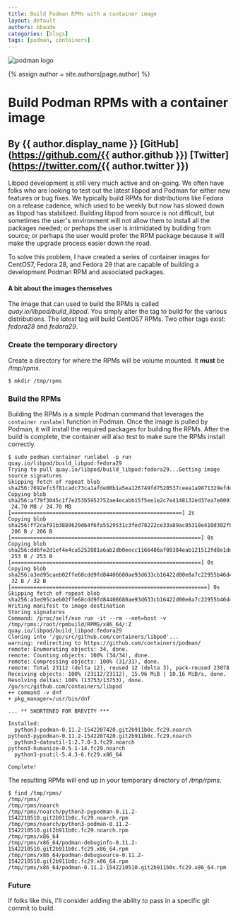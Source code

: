 ```yaml
---
title: Build Podman RPMs with a container image
layout: default
authors: bbaude
categories: [blogs]
tags: [podman, containers]
---
```


![podman logo](https://podman.io/images/podman.svg)

{% assign author = site.authors[page.author] %}
# Build Podman RPMs with a container image
## By {{ author.display_name }} [GitHub](https://github.com/{{ author.github }}) [Twitter](https://twitter.com/{{ author.twitter }})

Libpod development is still very much active and on-going.  We often have folks who are looking
to test out the latest libpod and Podman for either new features or bug fixes.  We typically
build RPMs for distributions like Fedora on a release cadence, which used to be weekly but now
has slowed down as libpod has stabilized.  Building libpod from source is not difficult, but
sometimes the user's environment will not allow them to install all the packages needed; or
perhaps the user is intimidated by building from source; or perhaps the user would prefer
the RPM package because it will make the upgrade process easier down the road.

To solve this problem, I have created a series of container images for CentOS7, Fedora 28, and Fedora 29 that are capable of building a development Podman RPM and associated packages.

<!--readmore-->
#### A bit about the images themselves
The image that can used to build the RPMs is called *quay.io/libpod/build_libpod*.  You simply
alter the tag to build for the various distributions.  The *latest* tag will build CentOS7
RPMs.  Two other tags exist: *fedora28* and *fedora29*.

### Create the temporary directory
Create a directory for where the RPMs will be volume mounted.  It **must** be */tmp/rpms*.
```
$ mkdir /tmp/rpms
```
### Build the RPMs
Building the RPMs is a simple Podman command that leverages the `container runlabel` function in Podman. Once the image is pulled by Podman, it will install the required packages for building the RPMs.  After the build is complete, the container will also test to make sure the RPMs install correctly.

```
$ sudo podman container runlabel -p run quay.io/libpod/build_libpod:fedora29
Trying to pull quay.io/libpod/build_libpod:fedora29...Getting image source signatures
Skipping fetch of repeat blob sha256:7692efc5f81cadc73ca1afde08b1a5ea126749fd7520537ceea1a9871329efde
Copying blob sha256:af79f3045c1f7e253b5952752ae4ecabb15f5ee1e2c7e4148132ed37ea7e0091
 24.70 MB / 24.70 MB [======================================================] 2s
Copying blob sha256:ff2caf91b3889620d64f6fa5529531c3fed78222ce33a89ac85318e410d302fb
 206 B / 206 B [============================================================] 0s
Copying blob sha256:dd6fe2d1ef4e4ca5252881a6ab2db0eecc1166486af08384eab121512fd8e1dd
 253 B / 253 B [============================================================] 0s
Copying blob sha256:a3ed95caeb02ffe68cdd9fd84406680ae93d633cb16422d00e8a7c22955b46d4
 32 B / 32 B [==============================================================] 0s
Skipping fetch of repeat blob sha256:a3ed95caeb02ffe68cdd9fd84406680ae93d633cb16422d00e8a7c22955b46d4
Writing manifest to image destination
Storing signatures
Command: /proc/self/exe run -it --rm --net=host -v /tmp/rpms:/root/rpmbuild/RPMS/x86_64/:Z quay.io/libpod/build_libpod:fedora29
Cloning into '/go/src/github.com/containers/libpod'...
warning: redirecting to https://github.com/containers/podman/
remote: Enumerating objects: 34, done.
remote: Counting objects: 100% (34/34), done.
remote: Compressing objects: 100% (31/31), done.
remote: Total 23112 (delta 12), reused 12 (delta 3), pack-reused 23078
Receiving objects: 100% (23112/23112), 15.96 MiB | 10.16 MiB/s, done.
Resolving deltas: 100% (13753/13753), done.
/go/src/github.com/containers/libpod
++ command -v dnf
+ pkg_manager=/usr/bin/dnf

... ** SHORTENED FOR BREVITY ***

Installed:
  python3-podman-0.11.2-1542207420.git2b911b0c.fc29.noarch            python3-pypodman-0.11.2-1542207420.git2b911b0c.fc29.noarch           
  python3-dateutil-1:2.7.0-3.fc29.noarch                              python3-humanize-0.5.1-14.fc29.noarch                                
  python3-psutil-5.4.3-6.fc29.x86_64                                 

Complete!
```

The resulting RPMs will end up in your temporary directory of */tmp/rpms*.
```
$ find /tmp/rpms/
/tmp/rpms/
/tmp/rpms/noarch
/tmp/rpms/noarch/python3-pypodman-0.11.2-1542210510.git2b911b0c.fc29.noarch.rpm
/tmp/rpms/noarch/python3-podman-0.11.2-1542210510.git2b911b0c.fc29.noarch.rpm
/tmp/rpms/x86_64
/tmp/rpms/x86_64/podman-debuginfo-0.11.2-1542210510.git2b911b0c.fc29.x86_64.rpm
/tmp/rpms/x86_64/podman-debugsource-0.11.2-1542210510.git2b911b0c.fc29.x86_64.rpm
/tmp/rpms/x86_64/podman-0.11.2-1542210510.git2b911b0c.fc29.x86_64.rpm
```

### Future
If folks like this, I'll consider adding the ability to pass in a specific git commit to build.
